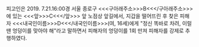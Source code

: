 피고인은 2019. 7.21.16:00경 서울 종로구 <<<구아래주소>>>B<<</구아래주소>>>에 있는 <<<앞>>>C<<</앞>>> 앞 노점상 앞길에서, 지갑을 떨어뜨린 후 찾은 피해자 <<<내국인이름>>>D<<</내국인이름>>>(여, 16세)에게 "정신 똑바로 차려, 이럴 땐 엉덩이를 맞아야 해"라고 말하면서 피해자의 엉덩이를 1회 만져 피해자를 강제로 추행하였다.